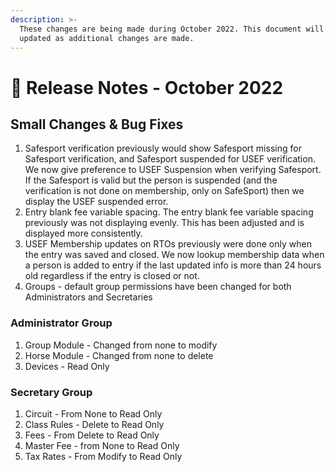 ```yaml
---
description: >-
  These changes are being made during October 2022. This document will be
  updated as additional changes are made.
---
```


# 📓 Release Notes - October 2022

## Small Changes & Bug Fixes

1. Safesport verification previously would show Safesport missing for Safesport verification, and Safesport suspended for USEF verification. We now give preference to USEF Suspension when verifying Safesport. If the Safesport is valid but the person is suspended (and the verification is not done on membership, only on SafeSport) then we display the USEF suspended error.
2. Entry blank fee variable spacing. The entry blank fee variable spacing previously was not displaying evenly. This has been adjusted and is displayed more consistently.
3. USEF Membership updates on RTOs previously were done only when the entry was saved and closed. We now lookup membership data when a person is added to entry if the last updated info is more than 24 hours old regardless if the entry is closed or not.
4. Groups - default group permissions have been changed for both Administrators and Secretaries

### Administrator Group

1. Group Module - Changed from none to modify
2. Horse Module - Changed from none to delete
3. Devices - Read Only

### &#x20;Secretary Group

1. Circuit - From None to Read Only
2. Class Rules - Delete to Read Only
3. Fees - From Delete to Read Only
4. Master Fee - from None to Read Only
5. Tax Rates - From Modify to Read Only
